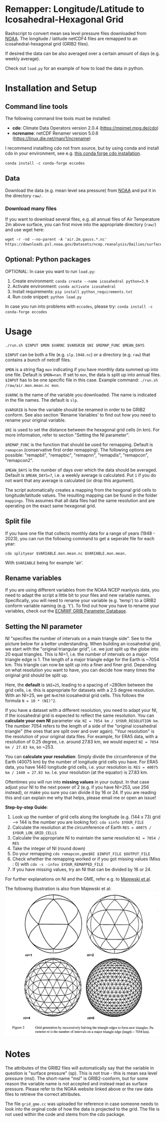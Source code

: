 # Remapper: Longitude/Latitude to Icosahedral-Hexagonal Grid

Bashscript to convert mean sea level pressure files downloaded from [NOAA](https://psl.noaa.gov/data/gridded/data.ncep.reanalysis.html).
The longitude / latitude netCDF4 files are remapped to an icosahedral-hexagonal grid (GRIB2 files).

If desired the data can be also averaged over a certain amount of days (e.g. weekly average).

Check out `load.py` for an example of how to load the data in python.

# Installation and Setup
## Command line tools

The following command line tools must be installed:

- **cdo**: Climate Data Operators version 2.0.4 (https://mpimet.mpg.de/cdo)
- **ncrename**: netCDF Renamer version 5.0.6 (https://linux.die.net/man/1/ncrename)

I recommend installting cdo not from source, but by using conda and install cdo in your environment, see e.g. [this conda forge cdo installation](https://anaconda.org/conda-forge/cdo).

`conda install -c conda-forge eccodes`

## Data
Download the data (e.g. mean level sea pressure) from [NOAA](https://psl.noaa.gov/data/gridded/data.ncep.reanalysis.html) and put it in the directory `raw/`.

### Download many files
If you want to download several files, e.g. all annual files of Air Temperature 2m above surface, you can first move into the appropriate directory (`raw/`) and use wget here:

```
wget -r -nd --no-parent -A 'air.2m.gauss.*.nc' https://downloads.psl.noaa.gov/Datasets/ncep.reanalysis/Dailies/surface_gauss/
```

## Optional: Python packages
OPTIONAL: In case you want to run `load.py`:

1. Create environment: `conda create --name icosahedral python=3.9`
2. Activate environment: `conda activate icosahedral`
3. Install requirements: `pip install python_requirements.txt`
4. Run code snippet: `python load.py`

In case you run into problems with `eccodes`, please try:
`conda install -c conda-forge eccodes`


# Usage

```
./run.sh $INPUT $MON $VARNC $VARGRIB $NI $REMAP_FUNC $MEAN_DAYS
```

`$INPUT` can be both a file (e.g. `slp.1948.nc`) or a directory (e.g. `raw`) that contains a bunch of netcdf files.

`$MON` is a string flag `mon` indicating if you have monthly data summed up into one file. Default is `$MON=nan`. If set to `mon`, the data is split up into annual files. `$INPUT` has to be one specific file in this case. Example command: `./run.sh /raw/air.mon.mean.nc mon`.

`$VARNC` is the name of the variable you downloaded. The name is indicated in the file names. The default is `slp`.

`$VARGRIB` is how the variable should be renamed in order to be GRIB2 conform. See also section 'Rename Variables' to find out how you need to rename your original variable.

`$NI` is used to set the distance between the hexagonal grid cells (in km). For more information, refer to section "Setting the NI parameter". 

`$REMAP_FUNC` is the function that should be used for remapping. Default is `remapcon` (conservative first order remapping). The following options are possible: "remapbil", "remapbic", "remapnn", "remapdis", "remapcon", "remapcon2".

`$MEAN_DAYS` is the number of days over which the data should be averaged. Default is `$MEAN_DAYS=7`, i.e. a weekly average is calculated. Put `1` if you do not want that any average is calculated (or drop this argument).



The script automatically creates a mapping from the hexgonal grid cells to longitude/latitude values. The resulting mapping can be found in the folder `mappings`. This assumes that all data files had the same resolution and are operating on the exact same hexagonal grid.

## Split file
If you have one file that collects monthly data for a range of years (1948 - 2023), you can run the following command to get a seperate file for each year:

```
cdo splityear $VARIABLE.mon.mean.nc $VARIABLE.mon.mean.
```
With `$VARIABLE` being for example 'air'.

## Rename variables
If you are using different variables from the NOAA NCEP reanlysis data, you need to adapt the script a little bit to your files and new variable names. Specifically, you will need to rename your variable (e.g. 'temp') to a GRIB2 conform variable naming (e.g. 't'). To find out how you have to rename your variables, check out the [ECMWF GRIB Parameter Database](https://codes.ecmwf.int/grib/param-db/).


## Setting the NI parameter

NI "specifies the number of intervals on a main triangle side". See to the picture below for a better understanding. When building an icosahedral grid, we start with the "original triangular grid", i.e. we just split up the globe into 20 equal triangles. This is NI=1, i.e. the number of intervals on a major triangle edge is 1. The length of a major triangle edge for the Earth is ~7054 km. This triangle can now be split up into a finer and finer grid. Depending on what resolution you want to have, you can decide how many times the original grid should be split up.


Here, the **default** is `$NI=25`, leading to a spacing of ~280km between the grid cells, i.e. this is appropriate for datasets with a 2.5 degree resolution. With an NI=25, we get `N=6760` icosahedral grid cells. This follows the formula `N = 10 * (NI)^2`. 


If you have a dataset with a different resolution, you need to adapt your NI, if the icosahedral grid is expected to reflect the same resolution. You can **calculate your own NI** parameter via: `NI = 7054 km / $YOUR_RESOLUTION km`. The number 7054 refers to the length of a side of the "original icosahedral triangle" (the ones that are split over and over again). "Your resolution" is the resolution of your original data files. For example, for ERA5 data, with a resolution of 0.25 degree, i.e. around 27.83 km, we would expect `NI = 7054 km / 27.83 km`, so ~253.


You can **calculate your resolution**: Simply divide the circumference of the Earth (40075 km) by the number of longitude grid cells you have. For ERA5 data, you have 1440 longitude grid cells, i.e. your resolution is: `RES = 40075 km / 1440 = 27.83 km`. I.e. your resolution (at the equator) is 27.83 km.


Oftentimes you will run into **missing values** in your output. In that case adjust your NI to the next power of 2 (e.g. if you have NI=253, use 256 instead), or make you sure you can divide it by 16 or 24. If you are reading this and can explain me why that helps, please email me or open an issue!


**Step-by-step Guide**:
1. Look up the number of grid cells along the longitude (e.g. (144 x 73) grid --> 144 is the number you are looking for):
``cdo sinfo $YOUR_FILE``
2. Calculate the resolution at the circumference of Earth
``RES = 40075 / $YOUR_LON_GRID_CELLS``
3. Calculate the appropriate NI to maintain the same resolution
``NI = 7054 / RES``
4. Take the integer of NI (round down)
5. Do your remapping 
``cdo remapcon,gme$NI $INPUT_FILE $OUTPUT_FILE``
6. Check whether the remapping worked or if you got missing values (Miss : 0) with
``cdo -s -infov $YOUR_REMAPPED_FILE``
7. If you have missing values, try an NI that can be divided by 16 or 24.



For further explanations on NI and the GME, refer e.g. to [Majewski et al](https://www.ecmwf.int/sites/default/files/elibrary/2000/10942-global-icosahedral-hexagonal-grid-point-model-gme-operational-version-and-high-resolution.pdf).

The following illustration is also from Majewski et al:
![Icosahedral Grid Generation](./figures/icosahedral_grid_generation.png)

# Notes
The attributes of the GRIB2 files will automatically say that the variable in question is "surface pressure" (sp). This is not true - this is mean sea level pressure (msl). The short-name "msl" is GRIB2-conform, but for some reason the variable name is not accepted and instead read as surface pressure. Please refer to the NOAA website linked above or the raw data files to retrieve the correct attributes.

The file `grid_gme.cc` was uploaded for reference in case someone needs to look into the orginal code of how the data is projected to the grid. The file is not used within the code and stems from the cdo package.
